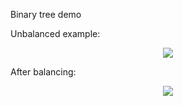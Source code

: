 Binary tree demo

Unbalanced example:

<p align="center">
	<img src="binary_tree_unbalanced.png"/>
</p>

After balancing:

<p align="center">
	<img src="binary_tree_balanced.png"/>
</p>
